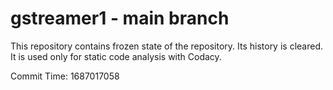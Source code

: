 # gstreamer1 - main branch

This repository contains frozen state of the repository.
Its history is cleared. It is used only for static code
analysis with Codacy.

Commit Time: 1687017058